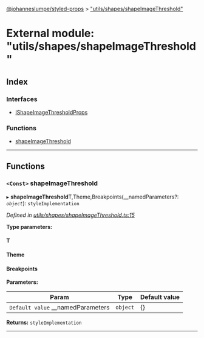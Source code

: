 [@johanneslumpe/styled-props](../README.md) > ["utils/shapes/shapeImageThreshold"](../modules/_utils_shapes_shapeimagethreshold_.md)

# External module: "utils/shapes/shapeImageThreshold"

## Index

### Interfaces

* [IShapeImageThresholdProps](../interfaces/_utils_shapes_shapeimagethreshold_.ishapeimagethresholdprops.md)

### Functions

* [shapeImageThreshold](_utils_shapes_shapeimagethreshold_.md#shapeimagethreshold)

---

## Functions

<a id="shapeimagethreshold"></a>

### `<Const>` shapeImageThreshold

▸ **shapeImageThreshold**T,Theme,Breakpoints(__namedParameters?: *`object`*): `styleImplementation`

*Defined in [utils/shapes/shapeImageThreshold.ts:15](https://github.com/johanneslumpe/styled-props/blob/3abf398/src/utils/shapes/shapeImageThreshold.ts#L15)*

**Type parameters:**

#### T 
#### Theme 
#### Breakpoints 
**Parameters:**

| Param | Type | Default value |
| ------ | ------ | ------ |
| `Default value` __namedParameters | `object` |  {} |

**Returns:** `styleImplementation`

___

